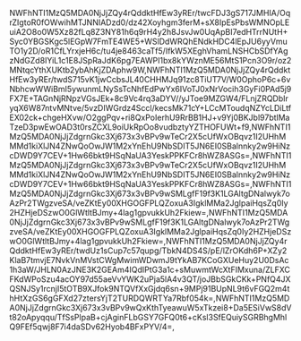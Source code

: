 NWFhNTI1MzQ5MDA0NjJjZQy4rQddktHfEw3yREr/twcFDJ3gS717JMHIA/OqrZIgtoR0fOWwihMTJNNIADzd0/dz42Xoyhgm3ferM+sX8IpEsPbsWMNOpLEuiA2O8o0W5Xz82fLq8Z3NY81h6q9rH4y2h8JsvJw0UqApBI7edHTrrNUtH+Syc0YBGSKgc5lEGpW7FmTE4WE5+WSlDdWRQhENdkHDC4lEpJU6yyVmuTO1y2D/oR1CfLYrxjeH6c/tu4je8463caTf5/IfkW5XEghVhamLNSHCbSDfYAgzNdGZd8IYiL1c1E8JSpRaJdK6pg7EAWPI1bx8kYWznME56MtS1Pcn3O9r/oz2MNtqcYthXUKtb2ybAhKjZDAphw9W,NWFhNTI1MzQ5MDA0NjJjZQy4rQddktHfEw3yREr/twdS715vK1jwCcbsJL40CHHMJq91zc8TiUT7V/W0OphoP6c+6vNbhcwWWiBmI5ywunmLNySsTcNhfEdPwYx6IVoTJ0xNrVocih3GyFi0PAd5j9FX7E+TAGnNjRNpzVGsJEk+8c9Vc4rq3aDYV//yJToe9MZGW4/FLnjZRQDbIryqX6W87ntvMNtve/5vzDIWGrdz4Sccl/kecsMk71cY+LCcMToudqNZYcLDiLtfEX02ck+chgeHXvw/O2ggPqv+ri8QxPoIerhU9RrBB1HJ+v9Yj0BKJbl97btlMaTzeD3pwEwOAD3t0rsZCXL9oiUkRpOo8vudbztyYZTHOFUWt+f9,NWFhNTI1MzQ5MDA0NjJjZdgrnGkc3Xj673x3vBPv9wTeCr2X5cUfWxOBqvz1I2UHhMMMd1kiXlJN4ZNwQoOwJW1M2xYnEhU9NbSDIT5JN6EI0SBalnnky2w9HiNzcDWD9Y7CEV+1Hw66bkt9HSqNaUA3YeskPPKFCr8hWZ8ASGs=,NWFhNTI1MzQ5MDA0NjJjZdgrnGkc3Xj673x3vBPv9wTeCr2X5cUfWxOBqvz1I2UHhMMMd1kiXlJN4ZNwQoOwJW1M2xYnEhU9NbSDIT5JN6EI0SBalnnky2w9HiNzcDWD9Y7CEV+1Hw66bkt9HSqNaUA3YeskPPKFCr8hWZ8ASGs=,NWFhNTI1MzQ5MDA0NjJjZdgrnGkc3Xj673x3vBPv9wSMLgfF19f3K1LGAltgDNalwyk7oAzPr2TWgzveSA/veZKtEy00XHGOGFPLQZoxuA3IgklMMa2JglpaiHqsZq0Iy2HZHjeDSzwO0GlWtltBJmy+4lag1gpvukkUh2Fkiew=,NWFhNTI1MzQ5MDA0NjJjZdgrnGkc3Xj673x3vBPv9wSMLgfF19f3K1LGAltgDNalwyk7oAzPr2TWgzveSA/veZKtEy00XHGOGFPLQZoxuA3IgklMMa2JglpaiHqsZq0Iy2HZHjeDSzwO0GlWtltBJmy+4lag1gpvukkUh2Fkiew=,NWFhNTI1MzQ5MDA0NjJjZQy4rQddktHfEw3yREr/twdUz1sCup7c57qupg/TbkN4DS4S/pE/lZrOKdh6P+XZy2KlaB7tmvjE7NvkVnMVstCWgMwimWDwmJ9tYkAB7KCoGXUeHuy2U0DsAc1h3aW/JHLN0AzJNE3K2GEAm4IQdIPtG3a1c+sMuwmtWcXtFIMxuna/ZLFXCFKdWPoSzu4acOY97d55aeVvYWK2uPja5lA4v3QT/joJBbSGkCKk+PNfQ4JXQSNJSy1rcnjI5tOTB9XJfok9NTQVfXxGjdq6sn+9MPj91BUpNL9t6vFGQ2m4thHtXzGS6gGFXd27ztersYjT2TURDQWRTYa7Rbf054k=,NWFhNTI1MzQ5MDA0NjJjZdgrnGkc3Xj673x3vBPv9wQxKthTyeawuW5xTkzei8+Da5ESiVwS8dVt82oApyqqu/TfSsPlpaB+cjAginFLbGSY7GFQ0t6+cKsl3SfEQuiySGRBhgMhlQ9FEf5qwj8F7i4daSDv62Hyob4BFxPYV/4=,
